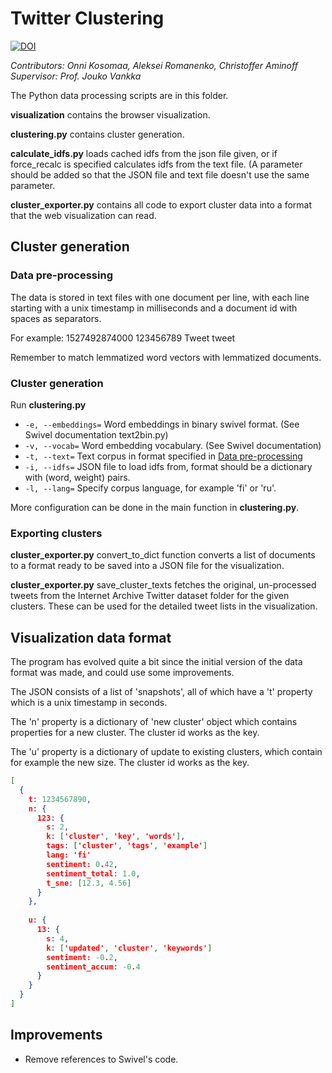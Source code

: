 # Twitter Clustering

[![DOI](https://zenodo.org/badge/150116364.svg)](https://zenodo.org/badge/latestdoi/150116364)

*Contributors: Onni Kosomaa, Aleksei Romanenko, Christoffer Aminoff*
*Supervisor: Prof. Jouko Vankka*

The Python data processing scripts are in this folder.

**visualization** contains the browser visualization.

**clustering.py** contains cluster generation.

**calculate_idfs.py** loads cached idfs from the json file given, or if force_recalc is specified calculates idfs from the text file. 
(A parameter should be added so that the JSON file and text file doesn't use the same parameter.

**cluster_exporter.py** contains all code to export cluster data into a format that the web visualization can read.

## Cluster generation

### Data pre-processing

The data is stored in text files with one document per line, with each line starting with a unix timestamp in milliseconds and a document id with spaces as separators.

For example: 1527492874000 123456789 Tweet tweet

Remember to match lemmatized word vectors with lemmatized documents.

### Cluster generation

Run **clustering.py**

* `-e, --embeddings=` Word embeddings in binary swivel format. (See Swivel documentation text2bin.py)
* `-v, --vocab=` Word embedding vocabulary. (See Swivel documentation)
* `-t, --text=` Text corpus in format specified in [Data pre-processing](#data-pre-processing)
* `-i, --idfs=` JSON file to load idfs from, format should be a dictionary with (word, weight) pairs.
* `-l, --lang=` Specify corpus language, for example 'fi' or 'ru'.

More configuration can be done in the main function in **clustering.py**.



### Exporting clusters

**cluster_exporter.py** convert_to_dict function converts a list of documents to a format ready to be saved into a JSON file for the visualization.

**cluster_exporter.py** save_cluster_texts fetches the original, un-processed tweets from the Internet Archive Twitter dataset folder for the given clusters. These can be used for the detailed tweet lists in the visualization.

## Visualization data format

The program has evolved quite a bit since the initial version of the data format was made, and could use some improvements.

The JSON consists of a list of 'snapshots', all of which have a 't' property which is a unix timestamp in seconds.

The 'n' property is a dictionary of 'new cluster' object which contains properties for a new cluster. The cluster id works as the key.

The 'u' property is a dictionary of update to existing clusters, which contain for example the new size. The cluster id works as the key.

```json
[
  {
    t: 1234567890,
    n: {
      123: {
        s: 2,
        k: ['cluster', 'key', 'words'],
        tags: ['cluster', 'tags', 'example']
        lang: 'fi'
        sentiment: 0.42,
        sentiment_total: 1.0,
        t_sne: [12.3, 4.56]
      }
    },
    
    u: {
      13: {
        s: 4,
        k: ['updated', 'cluster', 'keywords']
        sentiment: -0.2,
        sentiment_accum: -0.4
      }
    }
  }
]
```


## Improvements

* Remove references to Swivel's code.

